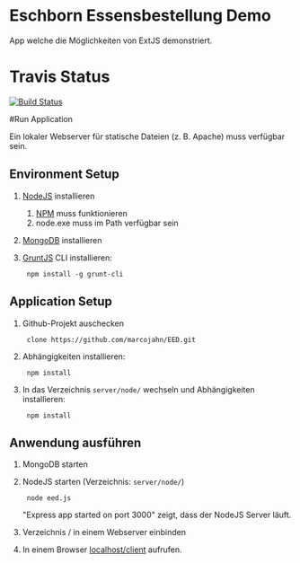 # Eschborn Essensbestellung Demo

App welche die Möglichkeiten von ExtJS demonstriert.

# Travis Status
[![Build Status](https://secure.travis-ci.org/marcojahn/EED.png)](https://travis-ci.org/marcojahn/EED)

#Run Application

Ein lokaler Webserver für statische Dateien (z. B. Apache) muss verfügbar sein.

## Environment Setup
1. [NodeJS](http://nodejs.org/ "NodeJS") installieren
    1. [NPM](https://npmjs.org/ "NPM") muss funktionieren
    2. node.exe muss im Path verfügbar sein
2. [MongoDB](http://www.mongodb.org/ "MongoDB") installieren
3. [GruntJS](http://gruntjs.com/ "GruntJS") CLI installieren:

        npm install -g grunt-cli

## Application Setup
1. Github-Projekt auschecken

        clone https://github.com/marcojahn/EED.git
1. Abhängigkeiten installieren:

        npm install
2. In das Verzeichnis `server/node/` wechseln und Abhängigkeiten installieren:

        npm install

## Anwendung ausführen
1. MongoDB starten
2. NodeJS starten (Verzeichnis: `server/node/`)

        node eed.js
    "Express app started on port 3000" zeigt, dass der NodeJS Server läuft.
3. Verzeichnis / in einem Webserver einbinden
4. In einem Browser [localhost/client](http://localhost/client) aufrufen.
